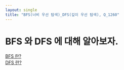 ```yaml
---
layout: single
title: "BFS(너비 우선 탐색)_DFS(깊이 우선 탐색), Q_1260"
---
```


# BFS 와 DFS 에 대해 알아보자.

<u> BFS 란? </u> <br>
<u> DFS 란? </u>
